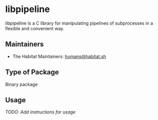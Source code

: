 # libpipeline

libpipeline is a C library for manipulating pipelines of subprocesses in a flexible and convenient way.

## Maintainers

* The Habitat Maintainers: <humans@habitat.sh>

## Type of Package

Binary package

## Usage

*TODO: Add instructions for usage*
